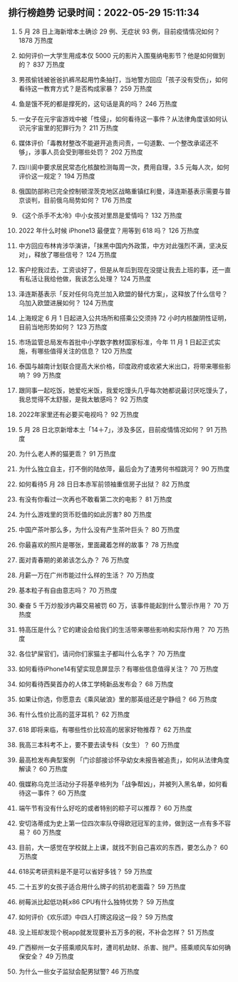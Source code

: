 
## 排行榜趋势 记录时间：2022-05-29 15:11:34
  
  1. 5 月 28 日上海新增本土确诊 29 例、无症状 93 例，目前疫情情况如何？ 1878 万热度
    
  2. 如何评价一大学生用成本仅 5000 元的影片入围戛纳电影节？他是如何做到的？ 837 万热度
    
  3. 男孩偷钱被爸爸扒裤吊起用竹条抽打，当地警方回应「孩子没有受伤」，如何看待这一教育方式？是否构成家暴？ 259 万热度
    
  4. 鱼是饿不死的都是撑死的，这句话是真的吗？ 246 万热度
    
  5. 一女子在元宇宙游戏中被「性侵」，如何看待这一事件？从法律角度该如何认识元宇宙里的犯罪行为？ 211 万热度
    
  6. 媒体评价「毒教材整改不能避开追责问责，一句道歉、一个整改承诺还不够」，涉事人员会受到哪些处罚？ 202 万热度
    
  7. 四川阆中要求居民常态化核酸检测每周一次，费用自理，3.5 元每人次，如何评价这一规定？ 194 万热度
    
  8. 俄国防部称已完全控制顿涅茨克地区战略重镇红利曼，泽连斯基表示需要与普京谈判，目前俄乌局势如何？ 176 万热度
    
  9. 《这个杀手不太冷》中小女孩对里昂是爱情吗？ 132 万热度
    
  10. 2022 年什么时候 iPhone13 最便宜？用等到 618 吗？ 126 万热度
    
  11. 中方回应布林肯涉华演讲，「抹黑中国内外政策，中方对此强烈不满，坚决反对」，释放了哪些信号？ 124 万热度
    
  12. 客户挖我过去，工资谈好了，但是从年后到现在没提让我去上班的事，还一直有私活让我给他做，我该怎么处理？ 124 万热度
    
  13. 泽连斯基表示「反对任何乌克兰加入欧盟的替代方案」，这释放了什么信号？乌加入欧盟进展如何？ 124 万热度
    
  14. 上海规定 6 月 1 日起进入公共场所和搭乘公交须持 72 小时内核酸阴性证明，目前当地形势如何？ 123 万热度
    
  15. 市场监管总局发布首批中小学数字教材国家标准，今年 11 月 1 日起正式实施，有哪些值得关注的信息？ 120 万热度
    
  16. 泰国与越南计划联合提高大米价格，印度政府或收紧大米出口，将带来哪些影响？ 99 万热度
    
  17. 跟同事一起吃饭，她爱吃米饭，我爱吃馒头几乎每次她都说最讨厌吃馒头了，我总觉得不太舒服，是我太敏感吗？ 92 万热度
    
  18. 2022年家里还有必要买电视吗？ 92 万热度
    
  19. 5 月 28 日北京新增本土「14＋7」，涉及多区，目前疫情情况如何？ 91 万热度
    
  20. 为什么老人养的猫更乖？ 91 万热度
    
  21. 为什么独立自主，打不倒的陆依萍，最后会为了渣男何书桓跳河？ 90 万热度
    
  22. 如何看待5 月 28 日日本赤军前领袖重信房子出狱？ 82 万热度
    
  23. 有没有你看过一次再也不敢看第二次的电影？ 81 万热度
    
  24. 为什么游戏里的货币贬值的如此厉害? 80 万热度
    
  25. 中国产茶叶那么多，为什么没有产生茶叶巨头？ 80 万热度
    
  26. 你最喜欢的照片是哪张，里面藏着怎样的故事？ 78 万热度
    
  27. 面对青春期的弟弟该怎么办？ 76 万热度
    
  28. 月薪一万在广州市能过什么样的生活？ 70 万热度
    
  29. 基本粒子有自由意志吗？ 70 万热度
    
  30. 秦奋 5 千万炒股涉内幕交易被罚 60 万，该事件能起到什么警示作用？ 70 万热度
    
  31. 特高压是什么？它的建设会给我们的生活带来哪些影响和实际作用？ 70 万热度
    
  32. 各位铲屎官们，请问你们家猫主子都叫什么名字？ 70 万热度
    
  33. 如何看待iPhone14有望实现息屏显示？有哪些信息值得关注？ 70 万热度
    
  34. 如何看待西昊首办的人体工学椅新品发布会？ 68 万热度
    
  35. 如果让你选，你愿意去《乘风破浪》里的那英组还是宁静组？ 66 万热度
    
  36. 有什么性价比高的蓝牙耳机？ 62 万热度
    
  37. 618 即将来临，有哪些性价比较高的居家好物推荐？ 62 万热度
    
  38. 我高三本科考不上，要不要去读专科（女生）？ 60 万热度
    
  39. 最高检发布典型案例  「门诊部接诊怀孕幼女未报告被追责」，如何从法律角度解读？ 60 万热度
    
  40. 俄媒称乌克兰活动分子将基辛格列为「战争帮凶」，并被列入黑名单，如何看待这一事件？ 60 万热度
    
  41. 端午节有没有什么好吃的或者特别的粽子可以推荐？ 60 万热度
    
  42. 安切洛蒂成为史上第一位四次率队夺得欧冠冠军的主帅，做到这一点有多不容易？ 60 万热度
    
  43. 目前，大一感觉在学校就上上课，就找不到自己喜欢的东西，要怎么办？ 60 万热度
    
  44. 618买考研资料是不是可以省好多钱？ 59 万热度
    
  45. 二十五岁的女孩子适合用什么牌子的抗初老面霜？ 59 万热度
    
  46. 树莓派比起低功耗x86 CPU有什么独特优势？ 59 万热度
    
  47. 如何评价《欢乐颂》中四人打牌这段这一段？ 59 万热度
    
  48. 没上班却发现个税app就发现要补五万多的税，不补会怎样？ 51 万热度
    
  49. 广西柳州一女子搭乘顺风车时，遭司机劫财、杀害、抛尸。搭乘顺风车如何确保安全？ 49 万热度
    
  50. 为什么一些女子监狱会配男狱警? 46 万热度
    